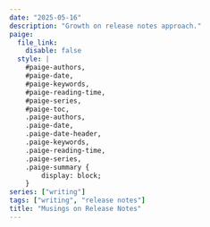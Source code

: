 ```yaml
---
date: "2025-05-16"
description: "Growth on release notes approach."
paige:
  file_link:
    disable: false
  style: |
    #paige-authors,
    #paige-date,
    #paige-keywords,
    #paige-reading-time,
    #paige-series,
    #paige-toc,
    .paige-authors,
    .paige-date,
    .paige-date-header,
    .paige-keywords,
    .paige-reading-time,
    .paige-series,
    .paige-summary {
        display: block;
    }
series: ["writing"]
tags: ["writing", "release notes"]
title: "Musings on Release Notes"
---
```

